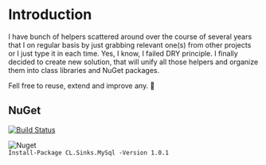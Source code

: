 # Introduction 
I have bunch of helpers scattered around over the course of several years that I on regular basis by just grabbing relevant one(s)
from other projects or I just type it in each time. Yes, I know, I failed DRY principle. 
I finally decided to create new solution, that will unify all those helpers and organize them into class libraries and NuGet packages.

Fell free to reuse, extend and improve any. 🤘

## NuGet

[![Build Status](https://dev.azure.com/vpetkovic/HelperTools/_apis/build/status/HelperTools/HelperTools-CI?branchName=master)](https://dev.azure.com/vpetkovic/HelperTools/_build/latest?definitionId=2&branchName=master)

![Nuget](https://img.shields.io/nuget/dt/CL.Sinks.MySql?label=CL.Sinks.MySql%20Downloads)
<br>`Install-Package CL.Sinks.MySql -Version 1.0.1`

